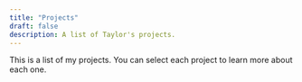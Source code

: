 ```yaml
---
title: "Projects"
draft: false
description: A list of Taylor's projects.
---
```


This is a list of my projects. You can select each project to learn more about each one.
